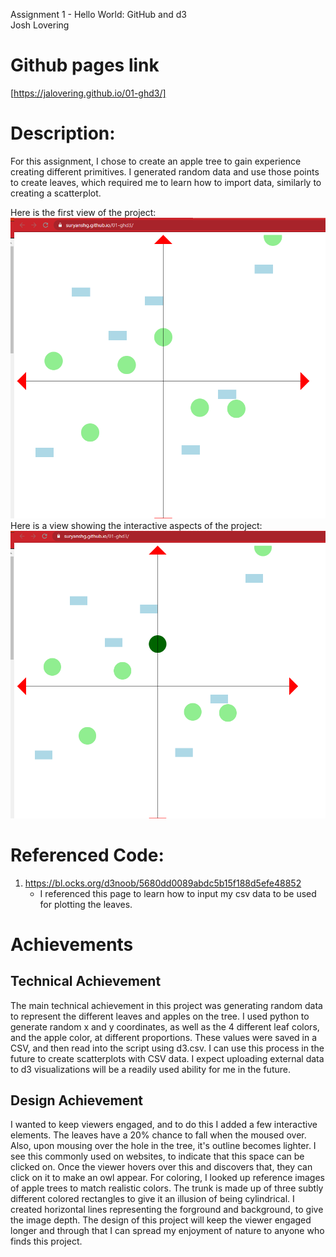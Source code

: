 Assignment 1 - Hello World: GitHub and d3  
Josh Lovering

# Github pages link
[https://jalovering.github.io/01-ghd3/]

# Description:
For this assignment, I chose to create an apple tree to gain experience creating different primitives. I generated random data and use those points to create leaves, which required me to learn how to import data, similarly to creating a scatterplot.

Here is the first view of the project:
![First View](/1.png)
Here is a view showing the interactive aspects of the project:
![Interactive View](/2.png)

# Referenced Code:
1. https://bl.ocks.org/d3noob/5680dd0089abdc5b15f188d5efe48852
    - I referenced this page to learn how to input my csv data to be used for plotting the leaves.

# Achievements
## Technical Achievement
The main technical achievement in this project was generating random data to represent the different leaves and apples on the tree. I used python to generate random x and y coordinates, as well as the 4 different leaf colors, and the apple color, at different proportions. These values were saved in a CSV, and then read into the script using d3.csv. I can use this process in the future to create scatterplots with CSV data. I expect uploading external data to d3 visualizations will be a readily used ability for me in the future.

## Design Achievement
I wanted to keep viewers engaged, and to do this I added a few interactive elements. The leaves have a 20% chance to fall when the moused over. Also, upon mousing over the hole in the tree, it's outline becomes lighter. I see this commonly used on websites, to indicate that this space can be clicked on. Once the viewer hovers over this and discovers that, they can click on it to make an owl appear.
For coloring, I looked up reference images of apple trees to match realistic colors. The trunk is made up of three subtly different colored rectangles to give it an illusion of being cylindrical. I created horizontal lines representing the forground and background, to give the image depth. The design of this project will keep the viewer engaged longer and through that I can spread my enjoyment of nature to anyone who finds this project.